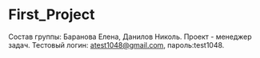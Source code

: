 # First_Project
Состав группы: Баранова Елена, Данилов Николь.
Проект - менеджер задач. 
Тестовый логин: atest1048@gmail.com, пароль:test1048.
